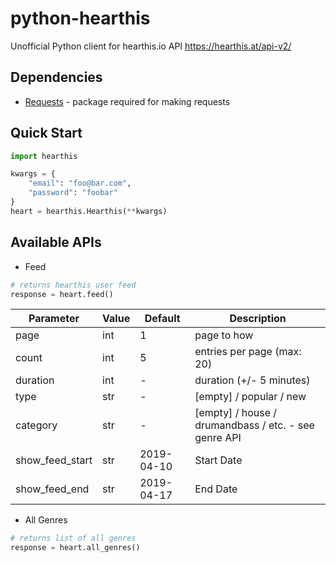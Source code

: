 # python-hearthis
Unofficial Python client for hearthis.io API https://hearthis.at/api-v2/
## Dependencies
- [Requests](https://github.com/kennethreitz/requests) - package required for making requests

## Quick Start
```python
import hearthis

kwargs = {
    "email": "foo@bar.com",
    "password": "foobar"
}
heart = hearthis.Hearthis(**kwargs)
```

## Available APIs
- Feed
```python
# returns hearthis user feed
response = heart.feed()
```
|Parameter|Value|Default|Description|
|---|---|---|---|
|page|int|1|page to how|
|count|int|5|entries per page (max: 20)|
|duration|int|-|duration (+/- 5 minutes)|
|type|str|-|[empty] / popular / new|
|category|str|-|[empty] / house / drumandbass / etc. - see genre API|
|show_feed_start|str|2019-04-10|Start Date|
|show_feed_end|str|2019-04-17|End Date|

- All Genres
```python
# returns list of all genres
response = heart.all_genres()
```
